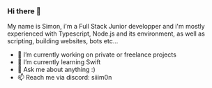 ### Hi there 👋
My name is Simon, i'm a Full Stack Junior developper and i'm mostly experienced with Typescript, Node.js and its environment, as well as scripting, building websites, bots etc...
- 🔭 I’m currently working on private or freelance projects
- 🌱 I’m currently learning Swift
- 💬 Ask me about anything :)
- 📫 Reach me via discord: siiim0n
